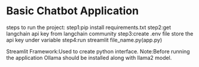 # Basic Chatbot Application
steps to run the project:
step1:pip install requirements.txt
step2:get langchain api key from langchain community
step3:create .env file store the api key under variable
step4:run streamlit file_name.py(app.py)

Streamlit Framework:Used to create python interface.
Note:Before running the application Ollama should be installed along with llama2 model.

